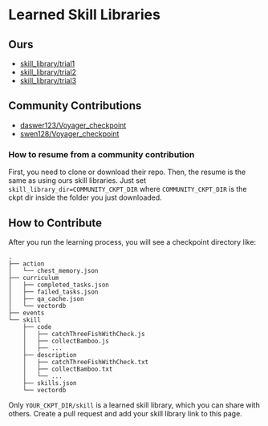 # Learned Skill Libraries

## Ours

* [skill_library/trial1](trial1)
* [skill_library/trial2](trial2)
* [skill_library/trial3](trial3)

## Community Contributions

* [daswer123/Voyager_checkpoint](https://github.com/daswer123/Voyager_checkpoint)
* [swen128/Voyager_checkpoint](https://github.com/swen128/Voyager_checkpoint)

### How to resume from a community contribution
First, you need to clone or download their repo. Then, the resume is the same as using ours skill libraries. Just set `skill_library_dir=COMMUNITY_CKPT_DIR` where `COMMUNITY_CKPT_DIR` is the ckpt dir inside the folder you just downloaded.

## How to Contribute

After you run the learning process, you will see a checkpoint directory like:
```
.
├── action
│   └── chest_memory.json
├── curriculum
│   ├── completed_tasks.json
│   ├── failed_tasks.json
│   ├── qa_cache.json
│   └── vectordb
├── events
└── skill
    ├── code
    │   ├── catchThreeFishWithCheck.js
    │   ├── collectBamboo.js
    │   ├── ...
    ├── description
    │   ├── catchThreeFishWithCheck.txt
    │   ├── collectBamboo.txt
    │   └── ...
    ├── skills.json
    └── vectordb
```

Only `YOUR_CKPT_DIR/skill` is a learned skill library, which you can share with others. Create a pull request and add your skill library link to this page.